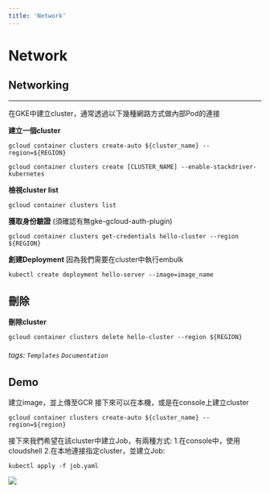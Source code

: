 ```yaml
---
title: 'Network'
---
```


Network
===

## Networking
---
在GKE中建立cluster，通常透過以下幾種網路方式做內部Pod的連接

**建立一個cluster**
```
gcloud container clusters create-auto ${cluster_name} --region=${REGION}

gcloud container clusters create [CLUSTER_NAME] --enable-stackdriver-kubernetes

```
**檢視cluster list**
```
gcloud container clusters list
```
**獲取身份驗證** (須確認有無gke-gcloud-auth-plugin)
```
gcloud container clusters get-credentials hello-cluster --region ${REGION}
```
**創建Deployment**
因為我們需要在cluster中執行embulk
```
kubectl create deployment hello-server --image=image_name
```
刪除
---
**刪除cluster**
```
gcloud container clusters delete hello-cluster --region ${REGION}
```
###### tags: `Templates` `Documentation`


Demo
---
建立image，並上傳至GCR
接下來可以在本機，或是在console上建立cluster
```
gcloud container clusters create-auto ${cluster_name} --region=${region}
```
接下來我們希望在該cluster中建立Job，有兩種方式:
1.在console中，使用cloudshell
2.在本地連接指定cluster，並建立Job:
```
kubectl apply -f job.yaml
```
![](https://hackmd.io/_uploads/r1KUr4jr2.png)

